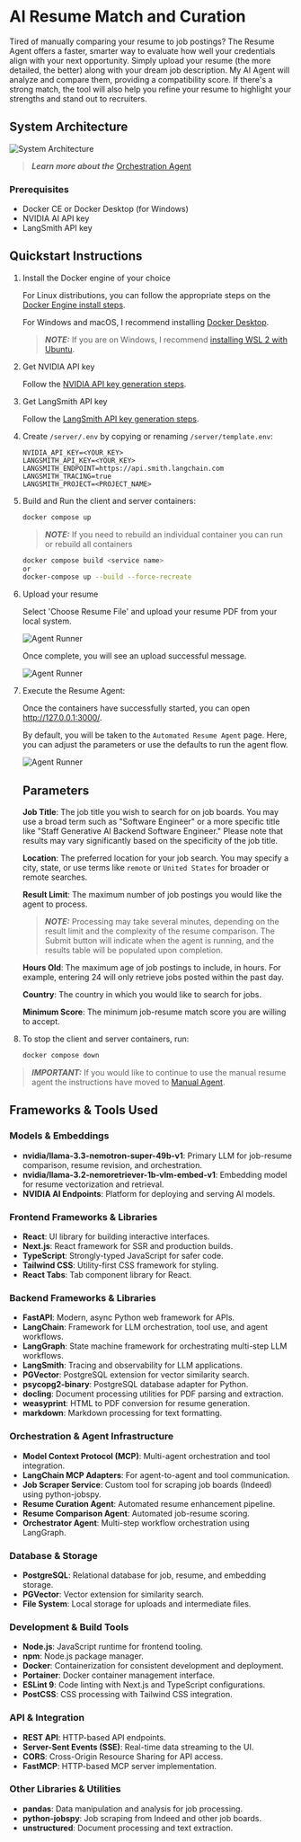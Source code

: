 # AI Resume Match and Curation

Tired of manually comparing your resume to job postings? The Resume Agent offers a faster, smarter way to evaluate how well your credentials align with your next opportunity. Simply upload your resume (the more detailed, the better) along with your dream job description. My AI Agent will analyze and compare them, providing a compatibility score. If there's a strong match, the tool will also help you refine your resume to highlight your strengths and stand out to recruiters.

## System Architecture

![System Architecture](docs/img/resume-agent.gif)

> **_Learn more about the_** [Orchestration Agent](docs/resume-agent.md)

### Prerequisites

- Docker CE or Docker Desktop (for Windows)
- NVIDIA AI API key
- LangSmith API key

## Quickstart Instructions

1. Install the Docker engine of your choice

    For Linux distributions, you can follow the appropriate steps on the [Docker Engine install steps](https://docs.docker.com/engine/install/).

    For Windows and macOS, I recommend installing [Docker Desktop](https://docs.docker.com/desktop/setup/install/windows-install/).

    > **_NOTE:_** If you are on Windows, I recommend [installing WSL 2 with Ubuntu](https://documentation.ubuntu.com/wsl/latest/howto/install-ubuntu-wsl2/).

1. Get NVIDIA API key

    Follow the [NVIDIA API key generation steps](https://docs.nvidia.com/nim/large-language-models/latest/getting-started.html#generate-an-api-key).

1. Get LangSmith API key

    Follow the [LangSmith API key generation steps](https://docs.smith.langchain.com/administration/how_to_guides/organization_management/create_account_api_key).

1. Create `/server/.env` by copying or renaming `/server/template.env`:
    ```
    NVIDIA_API_KEY=<YOUR_KEY>
    LANGSMITH_API_KEY=<YOUR_KEY>
    LANGSMITH_ENDPOINT=https://api.smith.langchain.com
    LANGSMITH_TRACING=true
    LANGSMITH_PROJECT=<PROJECT_NAME>
    ```

1. Build and Run the client and server containers:

    ```bash
    docker compose up
    ```

    > **_NOTE:_** If you need to rebuild an individual container you can run or rebuild all containers

    ```bash
    docker compose build <service name>
    or
    docker-compose up --build --force-recreate
    ```

1. Upload your resume

    Select 'Choose Resume File' and upload your resume PDF from your local system.

    ![Agent Runner](docs/img/ui-automated-upload.png)

    Once complete, you will see an upload successful message.

    ![Agent Runner](docs/img/ui-automated-upload-complete.png)

1. Execute the Resume Agent:

    Once the containers have successfully started, you can open http://127.0.0.1:3000/. 
    
    By default, you will be taken to the `Automated Resume Agent` page. Here, you can adjust the parameters or use the defaults to run the agent flow.

    ![Agent Runner](docs/img/ui-automated.png)

    ## Parameters

    **Job Title**: The job title you wish to search for on job boards. You may use a broad term such as "Software Engineer" or a more specific title like "Staff Generative AI Backend Software Engineer." Please note that results may vary significantly based on the specificity of the job title.

    **Location**: The preferred location for your job search. You may specify a city, state, or use terms like `remote` or `United States` for broader or remote searches.

    **Result Limit**: The maximum number of job postings you would like the agent to process.

    > **_NOTE:_** Processing may take several minutes, depending on the result limit and the complexity of the resume comparison. The Submit button will indicate when the agent is running, and the results table will be populated upon completion.

    **Hours Old**: The maximum age of job postings to include, in hours. For example, entering 24 will only retrieve jobs posted within the past day.

    **Country**: The country in which you would like to search for jobs.

    **Minimum Score**: The minimum job-resume match score you are willing to accept.

1. To stop the client and server containers, run:

    ```bash
    docker compose down
    ```


> **_IMPORTANT:_**  If you would like to continue to use the manual resume agent the instructions have moved to [Manual Agent](./docs/manual-agent.md).

## Frameworks & Tools Used

### Models & Embeddings
- **nvidia/llama-3.3-nemotron-super-49b-v1**: Primary LLM for job-resume comparison, resume revision, and orchestration.
- **nvidia/llama-3.2-nemoretriever-1b-vlm-embed-v1**: Embedding model for resume vectorization and retrieval.
- **NVIDIA AI Endpoints**: Platform for deploying and serving AI models.

### Frontend Frameworks & Libraries
- **React**: UI library for building interactive interfaces.
- **Next.js**: React framework for SSR and production builds.
- **TypeScript**: Strongly-typed JavaScript for safer code.
- **Tailwind CSS**: Utility-first CSS framework for styling.
- **React Tabs**: Tab component library for React.

### Backend Frameworks & Libraries
- **FastAPI**: Modern, async Python web framework for APIs.
- **LangChain**: Framework for LLM orchestration, tool use, and agent workflows.
- **LangGraph**: State machine framework for orchestrating multi-step LLM workflows.
- **LangSmith**: Tracing and observability for LLM applications.
- **PGVector**: PostgreSQL extension for vector similarity search.
- **psycopg2-binary**: PostgreSQL database adapter for Python.
- **docling**: Document processing utilities for PDF parsing and extraction.
- **weasyprint**: HTML to PDF conversion for resume generation.
- **markdown**: Markdown processing for text formatting.

### Orchestration & Agent Infrastructure
- **Model Context Protocol (MCP)**: Multi-agent orchestration and tool integration.
- **LangChain MCP Adapters**: For agent-to-agent and tool communication.
- **Job Scraper Service**: Custom tool for scraping job boards (Indeed) using python-jobspy.
- **Resume Curation Agent**: Automated resume enhancement pipeline.
- **Resume Comparison Agent**: Automated job-resume scoring.
- **Orchestrator Agent**: Multi-step workflow orchestration using LangGraph.

### Database & Storage
- **PostgreSQL**: Relational database for job, resume, and embedding storage.
- **PGVector**: Vector extension for similarity search.
- **File System**: Local storage for uploads and intermediate files.

### Development & Build Tools
- **Node.js**: JavaScript runtime for frontend tooling.
- **npm**: Node.js package manager.
- **Docker**: Containerization for consistent development and deployment.
- **Portainer**: Docker container management interface.
- **ESLint 9**: Code linting with Next.js and TypeScript configurations.
- **PostCSS**: CSS processing with Tailwind CSS integration.

### API & Integration
- **REST API**: HTTP-based API endpoints.
- **Server-Sent Events (SSE)**: Real-time data streaming to the UI.
- **CORS**: Cross-Origin Resource Sharing for API access.
- **FastMCP**: HTTP-based MCP server implementation.

### Other Libraries & Utilities
- **pandas**: Data manipulation and analysis for job processing.
- **python-jobspy**: Job scraping from Indeed and other job boards.
- **unstructured**: Document processing and text extraction.
